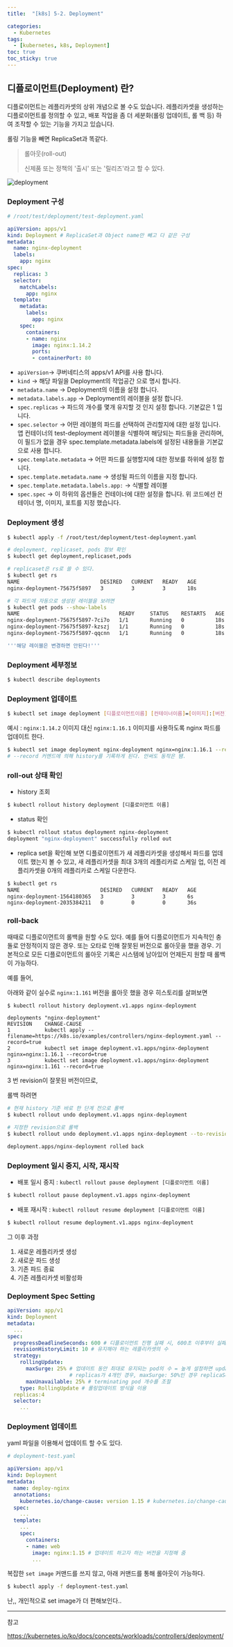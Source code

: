 ```yaml
---
title:  "[k8s] 5-2. Deployment"

categories:
  - Kubernetes
tags:
  - [kubernetes, k8s, Deployment]
toc: true
toc_sticky: true
---
```


## **디플로이먼트(Deployment) 란?**

디플로이먼트는 레플리카셋의 상위 개념으로 볼 수도 있습니다. 레플리카셋을 생성하는 디플로이먼트를 정의할 수 있고, 배포 작업을 좀 더 세분화(롤링 업데이트, 롤 백 등) 하여 조작할 수 있는 기능을 가지고 있습니다.

롤링 기능을 빼면 ReplicaSet과 똑같다.

> 롤아웃(roll-out)
>
> 신제품 또는 정책의 '출시' 또는 '릴리즈'라고 할 수 있다.

![deployment](https://github.com/JIKMAN/Kubernetes/raw/master/img/deployment)

### Deployment 구성

```yaml
# /root/test/deployment/test-deployment.yaml

apiVersion: apps/v1
kind: Deployment # ReplicaSet과 Object name만 빼고 다 같은 구성
metadata:
  name: nginx-deployment
  labels:
    app: nginx
spec:
  replicas: 3
  selector:
    matchLabels:
      app: nginx
  template:
    metadata:
      labels:
        app: nginx
    spec:
      containers:
      - name: nginx
        image: nginx:1.14.2
        ports:
        - containerPort: 80
```

- `apiVersion`→ 쿠버네티스의 apps/v1 API를 사용 합니다.
- `kind` → 해당 파일을 Deployment의 작업공간 으로 명시 합니다.
- `metadata.name` → Deployment의 이름을 설정 합니다.
- `metadata.labels.app` → Deployment의 레이블을 설정 합니다.
- `spec.replicas` → 파드의 개수를 몇개 유지할 것 인지 설정 합니다. 기본값은 1 입니다.
- `spec.selector` → 어떤 레이블의 파드를 선택하여 관리할지에 대한 설정 입니다. 앱 컨테이너의 test-deployment 레이블을 식별하여 해당되는 파드들을 관리하며, 이 필드가 없을 경우 spec.template.metadata.labels에 설정된 내용들을 기본값으로 사용 합니다.
- `spec.template.metadata` → 어떤 파드를 실행할지에 대한 정보를 하위에 설정 합니다.
- `spec.template.metadata.name` → 생성될 파드의 이름을 지정 합니다.
- `spec.template.metadata.labels.app:` → 식별할 레이블
- `spec.spec` → 이 하위의 옵션들은 컨테이너에 대한 설정을 합니다. 위 코드에선 컨테이너 명, 이미지, 포트를 지정 했습니다.



### Deployment 생성

```bash
$ kubectl apply -f /root/test/deployment/test-deployment.yaml
```



```bash
# deployment, replicaset, pods 정보 확인
$ kubectl get deployment,replicaset,pods

# replicaset은 rs로 쓸 수 있다.
$ kubectl get rs
NAME                          DESIRED   CURRENT   READY   AGE
nginx-deployment-75675f5897   3         3         3       18s

# 각 파드에 자동으로 생성된 레이블을 보려면
$ kubectl get pods --show-labels
NAME                                READY     STATUS    RESTARTS   AGE       LABELS
nginx-deployment-75675f5897-7ci7o   1/1       Running   0          18s       app=nginx,pod-template-hash=3123191453
nginx-deployment-75675f5897-kzszj   1/1       Running   0          18s       app=nginx,pod-template-hash=3123191453
nginx-deployment-75675f5897-qqcnn   1/1       Running   0          18s       app=nginx,pod-template-hash=3123191453

'''해당 레이블은 변경하면 안된다!'''
```





### Deployment 세부정보

```bash
$ kubectl describe deployments
```





### Deployment 업데이트

```bash
$ kubectl set image deployment [디플로이먼트이름] [컨테이너이름]=[이미지]:[버전]
```

예시 : `nginx:1.14.2` 이미지 대신 `nginx:1.16.1` 이미지를 사용하도록 nginx 파드를 업데이트 한다.

```bash
$ kubectl set image deployment nginx-deployment nginx=nginx:1.16.1 --record
# --record 커멘드에 의해 history를 기록하게 된다. 안써도 동작은 됌.
```



### roll-out 상태 확인

* history 조회

```bash
$ kubectl rollout history deployment [디플로이먼트 이름]
```

* status 확인

```bash
$ kubectl rollout status deployment nginx-deployment
deployment "nginx-deployment" successfully rolled out
```

* replica set을 확인해 보면 디플로이먼트가 새 레플리카셋을 생성해서 파드를 업데이트 했는지 볼 수 있고, 새 레플리카셋을 최대 3개의 레플리카로 스케일 업, 이전 레플리카셋을 0개의 레플리카로 스케일 다운한다.

```bash
$ kubectl get rs
NAME                          DESIRED   CURRENT   READY   AGE
nginx-deployment-1564180365   3         3         3       6s
nginx-deployment-2035384211   0         0         0       36s
```



### roll-back

때때로 디플로이먼트의 롤백을 원할 수도 있다. 예를 들어 디플로이먼트가 지속적인 충돌로 안정적이지 않은 경우.  또는 오타로 인해 잘못된 버전으로 롤아웃을 했을 경우. 기본적으로 모든 디플로이먼트의 롤아웃 기록은 시스템에 남아있어 언제든지 원할 때 롤백이 가능하다.

예를 들어,

아래와 같이 실수로 `nginx:1.161` 버전을 롤아웃 했을 경우 히스토리를 살펴보면

```bash
$ kubectl rollout history deployment.v1.apps nginx-deployment
```

```
deployments "nginx-deployment"
REVISION    CHANGE-CAUSE
1           kubectl apply --filename=https://k8s.io/examples/controllers/nginx-deployment.yaml --record=true
2           kubectl set image deployment.v1.apps/nginx-deployment nginx=nginx:1.16.1 --record=true
3           kubectl set image deployment.v1.apps/nginx-deployment nginx=nginx:1.161 --record=true
```

3 번 revision이 잘못된 버전이므로,

롤백 하려면

```bash
# 현재 history 기준 바로 한 단계 전으로 롤백
$ kubectl rollout undo deployment.v1.apps nginx-deployment

# 지정한 revision으로 롤백
$ kubectl rollout undo deployment.v1.apps nginx-deployment --to-revision=2
```

```bash
deployment.apps/nginx-deployment rolled back
```



### Deployment 일시 중지, 시작, 재시작

- 배포 일시 중지 : `kubectl rollout pause deployment [디플로이먼트 이름]`

```bash
$ kubectl rollout pause deployment.v1.apps nginx-deployment
```

- 배포 재시작 : `kubectl rollout resume deployment [디플로이먼트 이름]`

```bash
$ kubectl rollout resume deployment.v1.apps nginx-deployment
```

그 이후 과정

1. 새로운 레플리카셋 생성
2. 새로운 파드 생성
3. 기존 파드 종료
4. 기존 레플리카셋 비활성화



### Deployment Spec Setting

```yaml
apiVersion: app/v1
kind: Deployment
metadata:
  ...
spec:
  progressDeadlineSeconds: 600 # 디플로이먼트 진행 실패 시, 600초 이후부터 실패로 간주하고 원인을 파악
  revisionHistoryLimit: 10 # 유지해야 하는 레플리카셋의 수
  strategy:
    rollingUpdate:
      maxSurge: 25% # 업데이트 동안 최대로 유지되는 pod의 수 = 높게 설정하면 update가 빠름
                    # replicas가 4개인 경우, maxSurge: 50%인 경우 replicaSet을 4 x 50% = 6개 까지 유지 가능하므로 동시에 2개씩 update가 가능, rollout 속도 조절할 때 사용
      maxUnavailable: 25% # terminating pod 개수를 조절
    type: RollingUpdate # 롤링업데이트 방식을 이용
  replicas:4
  selector:
    ...
```



### Deployment 업데이트

yaml 파일을 이용해서 업데이트 할 수도 있다.

```yaml
# deployment-test.yaml

apiVersion: app/v1
kind: Deployment
metadata:
  name: deploy-nginx
  annotations:
    kubernetes.io/change-cause: version 1.15 # kubernetes.io/change-cause에 업데이트 하고자 하는 버전을 지정해 줌
  spec:
    ...
  template:
    ...
    spec:
      containers:
      - name: web
        image: nginx:1.15 # 업데이트 하고자 하는 버전을 지정해 줌
        ...
```

복잡한 `set image` 커맨드를 쓰지 않고, 아래 커맨드를 통해 롤아웃이 가능하다.

```bash
$ kubectl apply -f deployment-test.yaml
```



난,, 개인적으로 set image가 더 편해보인다..



---

참고

https://kubernetes.io/ko/docs/concepts/workloads/controllers/deployment/

